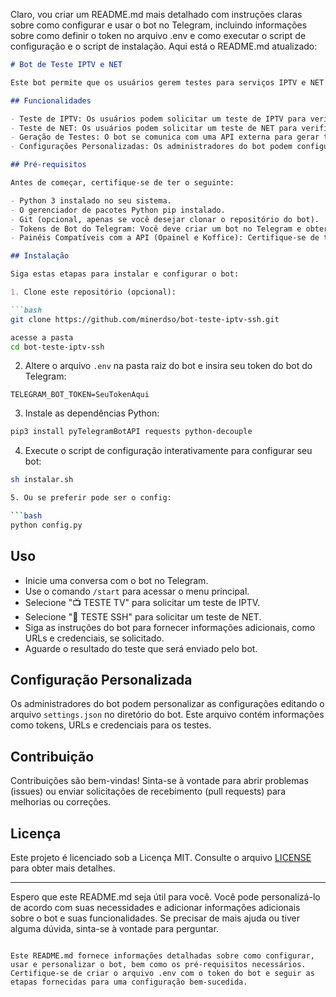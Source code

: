 Claro, vou criar um README.md mais detalhado com instruções claras sobre como configurar e usar o bot no Telegram, incluindo informações sobre como definir o token no arquivo .env e como executar o script de configuração e o script de instalação. Aqui está o README.md atualizado:

```markdown
# Bot de Teste IPTV e NET

Este bot permite que os usuários gerem testes para serviços IPTV e NET e recebam os resultados em seus chats no Telegram. Ele é desenvolvido em Python e utiliza a biblioteca `pyTelegramBotAPI` para interagir com o Telegram.

## Funcionalidades

- Teste de IPTV: Os usuários podem solicitar um teste de IPTV para verificar a disponibilidade dos canais e a qualidade da transmissão.
- Teste de NET: Os usuários podem solicitar um teste de NET para verificar a conectividade e a velocidade da internet.
- Geração de Testes: O bot se comunica com uma API externa para gerar testes e retorna os resultados para o usuário.
- Configurações Personalizadas: Os administradores do bot podem configurar informações como tokens, URLs e credenciais para os testes.

## Pré-requisitos

Antes de começar, certifique-se de ter o seguinte:

- Python 3 instalado no seu sistema.
- O gerenciador de pacotes Python pip instalado.
- Git (opcional, apenas se você desejar clonar o repositório do bot).
- Tokens de Bot do Telegram: Você deve criar um bot no Telegram e obter seu token. Isso será usado para configurar o bot.
- Painéis Compatíveis com a API (Opainel e Koffice): Certifique-se de ter acesso e informações de configuração para os painéis Opainel e Koffice, pois você precisará delas para configurar o bot corretamente.

## Instalação

Siga estas etapas para instalar e configurar o bot:

1. Clone este repositório (opcional):

```bash
git clone https://github.com/minerdso/bot-teste-iptv-ssh.git

acesse a pasta
cd bot-teste-iptv-ssh
```

2. Altere o arquivo `.env` na pasta raiz do bot e insira seu token do bot do Telegram:

```env
TELEGRAM_BOT_TOKEN=SeuTokenAqui
```

3. Instale as dependências Python:

```bash
pip3 install pyTelegramBotAPI requests python-decouple
```

4. Execute o script de configuração interativamente para configurar seu bot:

```bash
sh instalar.sh

5. Ou se preferir pode ser o config:

```bash
python config.py
```

## Uso

- Inicie uma conversa com o bot no Telegram.
- Use o comando `/start` para acessar o menu principal.
- Selecione "📺 TESTE TV" para solicitar um teste de IPTV.
- Selecione "📱 TESTE SSH" para solicitar um teste de NET.
- Siga as instruções do bot para fornecer informações adicionais, como URLs e credenciais, se solicitado.
- Aguarde o resultado do teste que será enviado pelo bot.

## Configuração Personalizada

Os administradores do bot podem personalizar as configurações editando o arquivo `settings.json` no diretório do bot. Este arquivo contém informações como tokens, URLs e credenciais para os testes.

## Contribuição

Contribuições são bem-vindas! Sinta-se à vontade para abrir problemas (issues) ou enviar solicitações de recebimento (pull requests) para melhorias ou correções.

## Licença

Este projeto é licenciado sob a Licença MIT. Consulte o arquivo [LICENSE](LICENSE) para obter mais detalhes.

---

Espero que este README.md seja útil para você. Você pode personalizá-lo de acordo com suas necessidades e adicionar informações adicionais sobre o bot e suas funcionalidades. Se precisar de mais ajuda ou tiver alguma dúvida, sinta-se à vontade para perguntar.
```

Este README.md fornece informações detalhadas sobre como configurar, usar e personalizar o bot, bem como os pré-requisitos necessários. Certifique-se de criar o arquivo .env com o token do bot e seguir as etapas fornecidas para uma configuração bem-sucedida.
